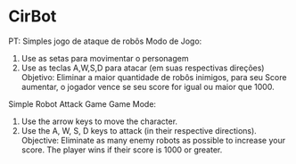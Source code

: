 # CirBot

PT:
Simples jogo de ataque de robôs
Modo de Jogo: 
  1. Use as setas para movimentar o personagem
  2. Use as teclas A,W,S,D para atacar (em suas respectivas direções)
Objetivo: Eliminar a maior quantidade de robôs inimigos, para seu Score aumentar, o jogador vence se seu score for igual ou maior que 1000.

Simple Robot Attack Game
Game Mode:
  1. Use the arrow keys to move the character.
  2. Use the A, W, S, D keys to attack (in their respective directions).
Objective:
Eliminate as many enemy robots as possible to increase your score. The player wins if their score is 1000 or greater.
